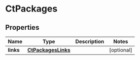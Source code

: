 

# CtPackages


## Properties

| Name | Type | Description | Notes |
|------------ | ------------- | ------------- | -------------|
|**links** | [**CtPackagesLinks**](CtPackagesLinks.md) |  |  [optional] |



